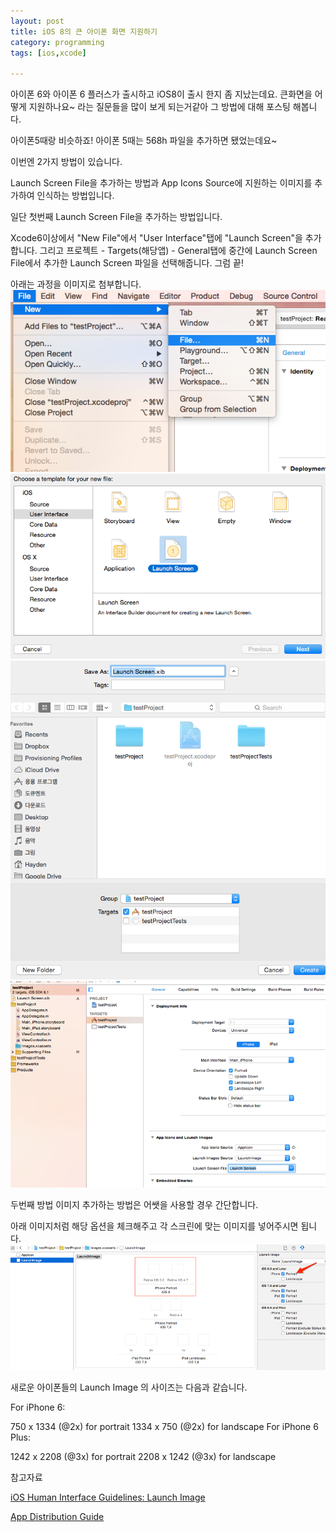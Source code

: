 ```yaml
---
layout: post
title: iOS 8의 큰 아이폰 화면 지원하기
category: programming
tags: [ios,xcode]

---
```


아이폰 6와 아이폰 6 플러스가 출시하고 iOS8이 출시 한지 좀 지났는데요. 큰화면을 어떻게 지원하나요~ 라는 질문들을 많이 보게 되는거같아 그 방법에 대해 포스팅 해봅니다.



아이폰5때랑 비슷하죠! 아이폰 5때는 568h 파일을 추가하면 됐었는데요~



이번엔 2가지 방법이 있습니다.



Launch Screen File을 추가하는 방법과 App Icons Source에 지원하는 이미지를 추가하여 인식하는 방법입니다.



일단 첫번째 Launch Screen File을 추가하는 방법입니다.



Xcode6이상에서 "New File"에서 "User Interface"탭에 "Launch Screen"을 추가합니다. 그리고 프로젝트 - Targets(해당앱) - General탭에 중간에 Launch Screen File에서 추가한 Launch Screen 파일을 선택해줍니다. 그럼 끝!



아래는 과정을 이미지로 첨부합니다.
![step1](/images/posts/xcode_step_01.png)
![step2](/images/posts/xcode_step_02.png)
![step3](/images/posts/xcode_step_03.png)
![step4](/images/posts/xcode_step_04.png)

두번째 방법 이미지 추가하는 방법은 어쌧을 사용할 경우 간단합니다.

아래 이미지처럼 해당 옵션을 체크해주고 각 스크린에 맞는 이미지를 넣어주시면 됩니다.
![step5](/images/posts/xcode_step_05.png)

새로운 아이폰들의 Launch Image 의 사이즈는 다음과 같습니다.

For iPhone 6:

750 x 1334 (@2x) for portrait
1334 x 750 (@2x) for landscape
For iPhone 6 Plus:

1242 x 2208 (@3x) for portrait
2208 x 1242 (@3x) for landscape




참고자료

[iOS Human Interface Guidelines: Launch Image](https://developer.apple.com/library/ios/documentation/UserExperience/Conceptual/MobileHIG/LaunchImages.html)

[App Distribution Guide](https://developer.apple.com/library/ios/documentation/IDEs/Conceptual/AppDistributionGuide/ConfiguringYourApp/ConfiguringYourApp.html#//apple_ref/doc/uid/TP40012582-CH28-SW4)
